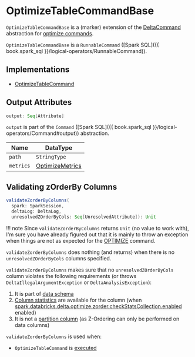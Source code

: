 # OptimizeTableCommandBase

`OptimizeTableCommandBase` is a (marker) extension of the [DeltaCommand](../DeltaCommand.md) abstraction for [optimize commands](#implementations).

`OptimizeTableCommandBase` is a `RunnableCommand` ([Spark SQL]({{ book.spark_sql }}/logical-operators/RunnableCommand)).

## Implementations

* [OptimizeTableCommand](OptimizeTableCommand.md)

## <span id="output"> Output Attributes

```scala
output: Seq[Attribute]
```

`output` is part of the `Command` ([Spark SQL]({{ book.spark_sql }}/logical-operators/Command#output)) abstraction.

Name | DataType
-----|---------
 `path` | `StringType`
 `metrics` | [OptimizeMetrics](OptimizeMetrics.md)

## <span id="validateZorderByColumns"> Validating zOrderBy Columns

```scala
validateZorderByColumns(
  spark: SparkSession,
  deltaLog: DeltaLog,
  unresolvedZOrderByCols: Seq[UnresolvedAttribute]): Unit
```

!!! note
    Since `validateZorderByColumns` returns `Unit` (no value to work with), I'm sure you have already figured out that it is mainly to throw an exception when things are not as expected for the [OPTIMIZE](index.md) command.

`validateZorderByColumns` does nothing (and returns) when there is no `unresolvedZOrderByCols` columns specified.

`validateZorderByColumns` makes sure that no `unresolvedZOrderByCols` column violates the following requirements (or throws `DeltaIllegalArgumentException` or `DeltaAnalysisException`):

1. It is part of [data schema](../../Metadata.md#dataSchema)
1. [Column statistics](../../StatisticsCollection.md#statCollectionSchema) are available for the column (when [spark.databricks.delta.optimize.zorder.checkStatsCollection.enabled](../../configuration-properties/DeltaSQLConf.md#DELTA_OPTIMIZE_ZORDER_COL_STAT_CHECK) enabled)
1. It is not a [partition column](../../Metadata.md#partitionColumns) (as Z-Ordering can only be performed on data columns)

`validateZorderByColumns` is used when:

* `OptimizeTableCommand` is [executed](OptimizeTableCommand.md#run)

